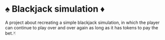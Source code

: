 # :spades: Blackjack simulation :diamonds: 
A project about recreating a simple blackjack simulation, in which the player can continue to play over and over again as long as it has tokens to pay the bet.:black_joker:
